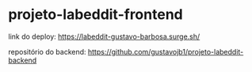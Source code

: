 # projeto-labeddit-frontend

link do deploy: https://labeddit-gustavo-barbosa.surge.sh/

repositório do backend: https://github.com/gustavojb1/projeto-labeddit-backend